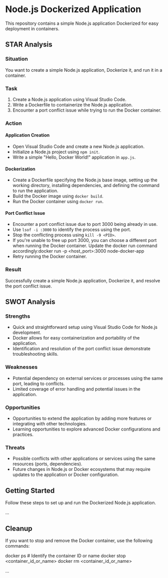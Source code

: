 # Node.js Dockerized Application

This repository contains a simple Node.js application Dockerized for easy deployment in containers.

## STAR Analysis

### Situation
You want to create a simple Node.js application, Dockerize it, and run it in a container.

### Task
1. Create a Node.js application using Visual Studio Code.
2. Write a Dockerfile to containerize the Node.js application.
3. Encounter a port conflict issue while trying to run the Docker container.

### Action

#### Application Creation
- Open Visual Studio Code and create a new Node.js application.
- Initialize a Node.js project using `npm init`.
- Write a simple "Hello, Docker World!" application in `app.js`.

#### Dockerization
- Create a Dockerfile specifying the Node.js base image, setting up the working directory, installing dependencies, and defining the command to run the application.
- Build the Docker image using `docker build`.
- Run the Docker container using `docker run`.

#### Port Conflict Issue
- Encounter a port conflict issue due to port 3000 being already in use.
- Use `lsof -i :3000` to identify the process using the port.
- Stop the conflicting process using `kill -9 <PID>`.
- If you're unable to free up port 3000, you can choose a different port when running the Docker container. Update the docker run command accordingly:docker run -p <host_port>:3000 node-docker-app
- Retry running the Docker container.

### Result
Successfully create a simple Node.js application, Dockerize it, and resolve the port conflict issue.

## SWOT Analysis

### Strengths
- Quick and straightforward setup using Visual Studio Code for Node.js development.
- Docker allows for easy containerization and portability of the application.
- Identification and resolution of the port conflict issue demonstrate troubleshooting skills.

### Weaknesses
- Potential dependency on external services or processes using the same port, leading to conflicts.
- Limited coverage of error handling and potential issues in the application.

### Opportunities
- Opportunities to extend the application by adding more features or integrating with other technologies.
- Learning opportunities to explore advanced Docker configurations and practices.

### Threats
- Possible conflicts with other applications or services using the same resources (ports, dependencies).
- Future changes in Node.js or Docker ecosystems that may require updates to the application or Docker configuration.

## Getting Started

Follow these steps to set up and run the Dockerized Node.js application.

...

## Cleanup

If you want to stop and remove the Docker container, use the following commands:

docker ps              # Identify the container ID or name
docker stop <container_id_or_name>
docker rm <container_id_or_name>

...

